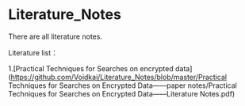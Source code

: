 # Literature_Notes

There are all literature notes.

Literature list：

1.[Practical Techniques for Searches on encrypted data](https://github.com/Voidkai/Literature_Notes/blob/master/Practical Techniques for Searches on Encrypted Data——paper notes/Practical Techniques for Searches on Encrypted Data——Literature Notes.pdf)